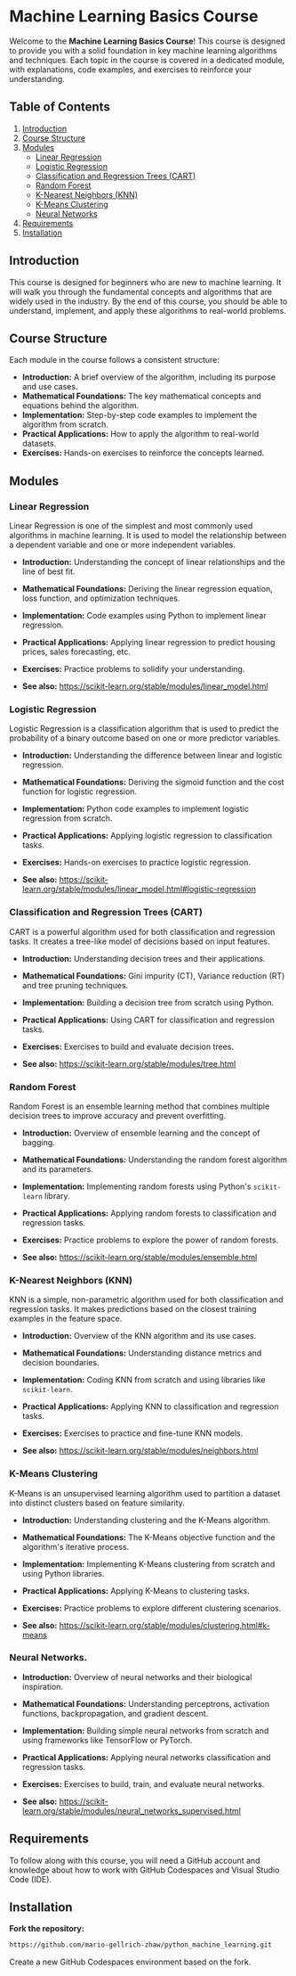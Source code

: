 # Machine Learning Basics Course

Welcome to the **Machine Learning Basics Course**! This course is designed to provide you with a solid foundation in key machine learning algorithms and techniques. Each topic in the course is covered in a dedicated module, with explanations, code examples, and exercises to reinforce your understanding.

## Table of Contents

1. [Introduction](#introduction)
2. [Course Structure](#course-structure)
3. [Modules](#modules)
   - [Linear Regression](#linear-regression)
   - [Logistic Regression](#logistic-regression)
   - [Classification and Regression Trees (CART)](#cart)
   - [Random Forest](#random-forest)
   - [K-Nearest Neighbors (KNN)](#knn)
   - [K-Means Clustering](#k-means)
   - [Neural Networks](#neural-networks)
4. [Requirements](#requirements)
5. [Installation](#installation)


## Introduction

This course is designed for beginners who are new to machine learning. It will walk you through the fundamental concepts and algorithms that are widely used in the industry. By the end of this course, you should be able to understand, implement, and apply these algorithms to real-world problems.

## Course Structure

Each module in the course follows a consistent structure:

- **Introduction:** A brief overview of the algorithm, including its purpose and use cases.
- **Mathematical Foundations:** The key mathematical concepts and equations behind the algorithm.
- **Implementation:** Step-by-step code examples to implement the algorithm from scratch.
- **Practical Applications:** How to apply the algorithm to real-world datasets.
- **Exercises:** Hands-on exercises to reinforce the concepts learned.

## Modules

### Linear Regression

Linear Regression is one of the simplest and most commonly used algorithms in machine learning. It is used to model the relationship between a dependent variable and one or more independent variables.

- **Introduction:** Understanding the concept of linear relationships and the line of best fit.
- **Mathematical Foundations:** Deriving the linear regression equation, loss function, and optimization techniques.
- **Implementation:** Code examples using Python to implement linear regression.
- **Practical Applications:** Applying linear regression to predict housing prices, sales forecasting, etc.
- **Exercises:** Practice problems to solidify your understanding.

- **See also:** https://scikit-learn.org/stable/modules/linear_model.html

### Logistic Regression

Logistic Regression is a classification algorithm that is used to predict the probability of a binary outcome based on one or more predictor variables.

- **Introduction:** Understanding the difference between linear and logistic regression.
- **Mathematical Foundations:** Deriving the sigmoid function and the cost function for logistic regression.
- **Implementation:** Python code examples to implement logistic regression from scratch.
- **Practical Applications:** Applying logistic regression to classification tasks.
- **Exercises:** Hands-on exercises to practice logistic regression.

- **See also:** https://scikit-learn.org/stable/modules/linear_model.html#logistic-regression

### Classification and Regression Trees (CART)

CART is a powerful algorithm used for both classification and regression tasks. It creates a tree-like model of decisions based on input features.

- **Introduction:** Understanding decision trees and their applications.
- **Mathematical Foundations:** Gini impurity (CT), Variance reduction (RT) and tree pruning techniques.
- **Implementation:** Building a decision tree from scratch using Python.
- **Practical Applications:** Using CART for classification and regression tasks.
- **Exercises:** Exercises to build and evaluate decision trees.

- **See also:** https://scikit-learn.org/stable/modules/tree.html

### Random Forest

Random Forest is an ensemble learning method that combines multiple decision trees to improve accuracy and prevent overfitting.

- **Introduction:** Overview of ensemble learning and the concept of bagging.
- **Mathematical Foundations:** Understanding the random forest algorithm and its parameters.
- **Implementation:** Implementing random forests using Python's `scikit-learn` library.
- **Practical Applications:** Applying random forests to classification and regression tasks.
- **Exercises:** Practice problems to explore the power of random forests.

- **See also:** https://scikit-learn.org/stable/modules/ensemble.html

### K-Nearest Neighbors (KNN)

KNN is a simple, non-parametric algorithm used for both classification and regression tasks. It makes predictions based on the closest training examples in the feature space.

- **Introduction:** Overview of the KNN algorithm and its use cases.
- **Mathematical Foundations:** Understanding distance metrics and decision boundaries.
- **Implementation:** Coding KNN from scratch and using libraries like `scikit-learn`.
- **Practical Applications:** Applying KNN to classification and regression tasks.
- **Exercises:** Exercises to practice and fine-tune KNN models.

- **See also:** https://scikit-learn.org/stable/modules/neighbors.html

### K-Means Clustering

K-Means is an unsupervised learning algorithm used to partition a dataset into distinct clusters based on feature similarity.

- **Introduction:** Understanding clustering and the K-Means algorithm.
- **Mathematical Foundations:** The K-Means objective function and the algorithm's iterative process.
- **Implementation:** Implementing K-Means clustering from scratch and using Python libraries.
- **Practical Applications:** Applying K-Means to clustering tasks.
- **Exercises:** Practice problems to explore different clustering scenarios.

- **See also:** https://scikit-learn.org/stable/modules/clustering.html#k-means

### Neural Networks.
- **Introduction:** Overview of neural networks and their biological inspiration.
- **Mathematical Foundations:** Understanding perceptrons, activation functions, backpropagation, and gradient descent.
- **Implementation:** Building simple neural networks from scratch and using frameworks like TensorFlow or PyTorch.
- **Practical Applications:** Applying neural networks classification and regression tasks.
- **Exercises:** Exercises to build, train, and evaluate neural networks.

- **See also:** https://scikit-learn.org/stable/modules/neural_networks_supervised.html

## Requirements

To follow along with this course, you will need a GitHub account and knowledge about how to work with GitHub Codespaces and Visual Studio Code (IDE).

## Installation

**Fork the repository:**

```bash
https://github.com/mario-gellrich-zhaw/python_machine_learning.git
```
Create a new GitHub Codespaces environment based on the fork.
